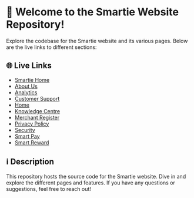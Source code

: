 # 🌟 Welcome to the Smartie Website Repository!

Explore the codebase for the Smartie website and its various pages. Below are the live links to different sections:

## 🌐 Live Links

- [Smartie Home](https://smartie-six.vercel.app/)
- [About Us](https://smartie-six.vercel.app/about-us.html)
- [Analytics](https://smartie-six.vercel.app/analytics.html)
- [Customer Support](https://smartie-six.vercel.app/customer-support.html)
- [Home](https://smartie-six.vercel.app/index.html)
- [Knowledge Centre](https://smartie-six.vercel.app/knowledge-centre.html)
- [Merchant Register](https://smartie-six.vercel.app/merchant-register.html)
- [Privacy Policy](https://smartie-six.vercel.app/privacy-policy.html)
- [Security](https://smartie-six.vercel.app/security.html)
- [Smart Pay](https://smartie-six.vercel.app/smart-pay.html)
- [Smart Reward](https://smartie-six.vercel.app/smart-reward.html)

## ℹ️ Description

This repository hosts the source code for the Smartie website. Dive in and explore the different pages and features. If you have any questions or suggestions, feel free to reach out!
